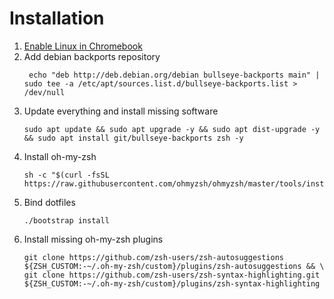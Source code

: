 # Installation
1. [Enable Linux in Chromebook](https://chromeos.dev/en/linux/setup)
2. Add debian backports repository
   ```shell
    echo "deb http://deb.debian.org/debian bullseye-backports main" | sudo tee -a /etc/apt/sources.list.d/bullseye-backports.list > /dev/null
   ```
3. Update everything and install missing software
    ```shell
    sudo apt update && sudo apt upgrade -y && sudo apt dist-upgrade -y && sudo apt install git/bullseye-backports zsh -y
    ```
4. Install oh-my-zsh
    ```shell
    sh -c "$(curl -fsSL https://raw.githubusercontent.com/ohmyzsh/ohmyzsh/master/tools/install.sh)"
    ```
5. Bind dotfiles
   ```shell
   ./bootstrap install
   ```
6. Install missing oh-my-zsh plugins
    ```shell
    git clone https://github.com/zsh-users/zsh-autosuggestions ${ZSH_CUSTOM:-~/.oh-my-zsh/custom}/plugins/zsh-autosuggestions && \
    git clone https://github.com/zsh-users/zsh-syntax-highlighting.git ${ZSH_CUSTOM:-~/.oh-my-zsh/custom}/plugins/zsh-syntax-highlighting
    ```